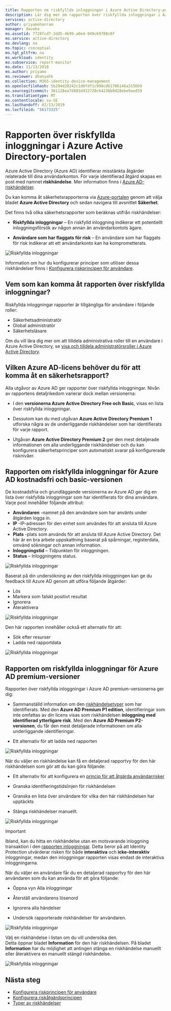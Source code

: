 ```yaml
---
title: Rapporten om riskfyllda inloggningar i Azure Active Directory-portalen | Microsoft Docs
description: Lär dig mer om rapporten över riskfyllda inloggningar i Azure Active Directory-portalen
services: active-directory
author: priyamohanram
manager: daveba
ms.assetid: 7728fcd7-3dd5-4b99-a0e4-949c69788c0f
ms.service: active-directory
ms.devlang: na
ms.topic: conceptual
ms.tgt_pltfrm: na
ms.workload: identity
ms.subservice: report-monitor
ms.date: 11/13/2018
ms.author: priyamo
ms.reviewer: dhanyahk
ms.collection: M365-identity-device-management
ms.openlocfilehash: 5b294d20242c1d6fdf1c998cd61706146a3156b9
ms.sourcegitcommit: 301128ea7d883d432720c64238b0d28ebe9aed59
ms.translationtype: MT
ms.contentlocale: sv-SE
ms.lasthandoff: 02/13/2019
ms.locfileid: "56173325"
---
```

# <a name="risky-sign-ins-report-in-the-azure-active-directory-portal"></a>Rapporten över riskfyllda inloggningar i Azure Active Directory-portalen

Azure Active Directory (Azure AD) identifierar misstänkta åtgärder relaterade till dina användarkonton. För varje identifierad åtgärd skapas en post med namnet **riskhändelse**. Mer information finns i [Azure AD-riskhändelser](concept-risk-events.md). 

Du kan komma åt säkerhetsrapporterna via [Azure-portalen](https://portal.azure.com) genom att välja bladet **Azure Active Directory** och sedan navigera till avsnittet **Säkerhet**. 

Det finns två olika säkerhetsrapporter som beräknas utifrån riskhändelser:

- **Riskfyllda inloggningar** – En riskfylld inloggning indikerar ett potentiellt inloggningsförsök av någon annan än användarkontots ägare.

- **Användare som har flaggats för risk** – En användare som har flaggats för risk indikerar att ett användarkonto kan ha komprometterats. 

![Riskfyllda inloggningar](./media/concept-risky-sign-ins/10.png)

Information om hur du konfigurerar principer som utlöser dessa riskhändelser finns i [Konfigurera riskprincipen för användare](../identity-protection/howto-user-risk-policy.md).  

## <a name="who-can-access-the-risky-sign-ins-report"></a>Vem som kan komma åt rapporten över riskfyllda inloggningar?

Riskfyllda inloggningar rapporter är tillgängliga för användare i följande roller:

- Säkerhetsadministratör
- Global administratör
- Säkerhetsläsare

Om du vill lära dig mer om att tilldela administrativa roller till en användare i Azure Active Directory, se [visa och tilldela administratörsroller i Azure Active Directory](https://docs.microsoft.com/azure/active-directory/users-groups-roles/directory-manage-roles-portal).

## <a name="what-azure-ad-license-do-you-need-to-access-a-security-report"></a>Vilken Azure AD-licens behöver du för att komma åt en säkerhetsrapport?  

Alla utgåvor av Azure AD ger rapporter över riskfyllda inloggningar. Nivån av rapportens detaljrikedom varierar dock mellan versionerna: 

- I den **versionerna Azure Active Directory Free och Basic**, visas en lista över riskfyllda inloggningar. 

- Dessutom kan du med utgåvan **Azure Active Directory Premium 1** utforska några av de underliggande riskhändelser som har identifierats för varje rapport. 

- Utgåvan **Azure Active Directory Premium 2** ger den mest detaljerade informationen om alla underliggande riskhändelser och du kan konfigurera säkerhetsprinciper som automatiskt svarar på konfigurerade risknivåer.

## <a name="risky-sign-ins-report-for-azure-ad-free-and-basic-edition"></a>Rapporten om riskfyllda inloggningar för Azure AD kostnadsfri och basic-versionen

De kostnadsfria och grundläggande versionerna av Azure AD ger dig en lista över riskfyllda inloggningar som har identifierats för dina användare. Varje post innehåller följande attribut:

- **Användaren** -namnet på den användare som har använts under åtgärden logga in.
- **IP** -IP-adressen för den enhet som användes för att ansluta till Azure Active Directory.
- **Plats** -plats som används för att ansluta till Azure Active Directory. Det här är en bra arbete uppskattning baserat på spårningar, registerdata, omvänd sökningar och annan information.
- **Inloggningstid** – Tidpunkten för inloggningen.
- **Status** – Inloggningens status.

![Riskfyllda inloggningar](./media/concept-risky-sign-ins/01.png)

Baserat på din undersökning av den riskfyllda inloggningen kan ge du feedback till Azure AD genom att utföra följande åtgärder:

- Lös
- Markera som falskt positivt resultat
- Ignorera
- Återaktivera

![Riskfyllda inloggningar](./media/concept-risky-sign-ins/21.png)

Den här rapporten innehåller också ett alternativ för att:

- Sök efter resurser
- Ladda ned rapportdata

![Riskfyllda inloggningar](./media/concept-risky-sign-ins/93.png)

## <a name="risky-sign-ins-report-for-azure-ad-premium-editions"></a>Rapporten om riskfyllda inloggningar för Azure AD premium-versioner

Rapporten över riskfyllda inloggningar i Azure AD premium-versionerna ger dig:

- Sammanställd information om den [riskhändelsetyper](concept-risk-events.md) som har identifierats. Med den **Azure AD Premium P1 edition**, identifieringar som inte omfattas av din licens visas som riskhändelsen **inloggning med identifierad ytterligare risk**. Med den **Azure AD Premium P2-versionen**, du får den mest detaljerade informationen om alla underliggande identifieringar.

- Ett alternativ för att ladda ned rapporten

![Riskfyllda inloggningar](./media/concept-risky-sign-ins/456.png)

När du väljer en riskhändelse kan få en detaljerad rapportvy för den här riskhändelsen som gör att du kan göra följande:

- Ett alternativ för att konfigurera en [princip för att åtgärda användarrisker](../identity-protection/howto-user-risk-policy.md)  

- Granska identifieringstidslinjen för riskhändelsen  

- Granska en lista över användare för vilka den här riskhändelsen har upptäckts

- Stänga riskhändelser manuellt. 

![Riskfyllda inloggningar](./media/concept-risky-sign-ins/457.png)

> [!IMPORTANT]
> Ibland, kan du hitta en riskhändelse utan en motsvarande inloggning transaktion i den [rapporten inloggningar](concept-sign-ins.md). Detta beror på att Identity Protection utvärderar risken för både **interaktiva** och **icke-interaktiv** inloggningar, medan den inloggningar rapporten visas endast de interaktiva inloggningarna.

När du väljer en användare får du en detaljerad rapportvy för den här användaren som du kan använda för att göra följande:

- Öppna vyn Alla inloggningar

- Återställ användarens lösenord

- Ignorera alla händelser

- Undersök rapporterade riskhändelser för användaren. 

![Riskfyllda inloggningar](./media/concept-risky-sign-ins/324.png)

Välj en riskhändelse i listan om du vill undersöka den.  
Detta öppnar bladet **Information** för den här riskhändelsen. På bladet **Information** har du möjlighet att antingen stänga en riskhändelse manuellt eller återaktivera en manuellt stängd riskhändelse. 

![Riskfyllda inloggningar](./media/concept-risky-sign-ins/325.png)

## <a name="next-steps"></a>Nästa steg

- [Konfigurera riskprincipen för användare](../identity-protection/howto-user-risk-policy.md)
- [Konfigurera riskåtgärdsprincipen](../identity-protection/howto-user-risk-policy.md)
- [Typer av riskhändelser](concept-risk-events.md)
